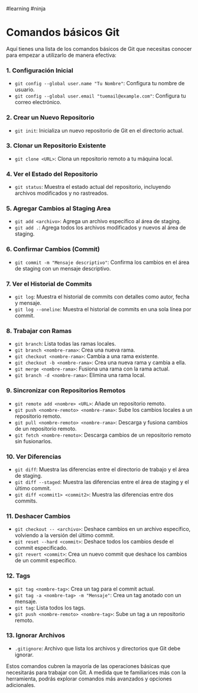 #learning 
#ninja 

# Comandos básicos Git

Aquí tienes una lista de los comandos básicos de Git que necesitas conocer para empezar a utilizarlo de manera efectiva:

### 1. **Configuración Inicial**
- `git config --global user.name "Tu Nombre"`: Configura tu nombre de usuario.
- `git config --global user.email "tuemail@example.com"`: Configura tu correo electrónico.

### 2. **Crear un Nuevo Repositorio**
- `git init`: Inicializa un nuevo repositorio de Git en el directorio actual.

### 3. **Clonar un Repositorio Existente**
- `git clone <URL>`: Clona un repositorio remoto a tu máquina local.

### 4. **Ver el Estado del Repositorio**
- `git status`: Muestra el estado actual del repositorio, incluyendo archivos modificados y no rastreados.

### 5. **Agregar Cambios al Staging Area**
- `git add <archivo>`: Agrega un archivo específico al área de staging.
- `git add .`: Agrega todos los archivos modificados y nuevos al área de staging.

### 6. **Confirmar Cambios (Commit)**
- `git commit -m "Mensaje descriptivo"`: Confirma los cambios en el área de staging con un mensaje descriptivo.

### 7. **Ver el Historial de Commits**
- `git log`: Muestra el historial de commits con detalles como autor, fecha y mensaje.
- `git log --oneline`: Muestra el historial de commits en una sola línea por commit.

### 8. **Trabajar con Ramas**
- `git branch`: Lista todas las ramas locales.
- `git branch <nombre-rama>`: Crea una nueva rama.
- `git checkout <nombre-rama>`: Cambia a una rama existente.
- `git checkout -b <nombre-rama>`: Crea una nueva rama y cambia a ella.
- `git merge <nombre-rama>`: Fusiona una rama con la rama actual.
- `git branch -d <nombre-rama>`: Elimina una rama local.

### 9. **Sincronizar con Repositorios Remotos**
- `git remote add <nombre> <URL>`: Añade un repositorio remoto.
- `git push <nombre-remoto> <nombre-rama>`: Sube los cambios locales a un repositorio remoto.
- `git pull <nombre-remoto> <nombre-rama>`: Descarga y fusiona cambios de un repositorio remoto.
- `git fetch <nombre-remoto>`: Descarga cambios de un repositorio remoto sin fusionarlos.

### 10. **Ver Diferencias**
- `git diff`: Muestra las diferencias entre el directorio de trabajo y el área de staging.
- `git diff --staged`: Muestra las diferencias entre el área de staging y el último commit.
- `git diff <commit1> <commit2>`: Muestra las diferencias entre dos commits.

### 11. **Deshacer Cambios**
- `git checkout -- <archivo>`: Deshace cambios en un archivo específico, volviendo a la versión del último commit.
- `git reset --hard <commit>`: Deshace todos los cambios desde el commit especificado.
- `git revert <commit>`: Crea un nuevo commit que deshace los cambios de un commit específico.

### 12. **Tags**
- `git tag <nombre-tag>`: Crea un tag para el commit actual.
- `git tag -a <nombre-tag> -m "Mensaje"`: Crea un tag anotado con un mensaje.
- `git tag`: Lista todos los tags.
- `git push <nombre-remoto> <nombre-tag>`: Sube un tag a un repositorio remoto.

### 13. **Ignorar Archivos**
- `.gitignore`: Archivo que lista los archivos y directorios que Git debe ignorar.

Estos comandos cubren la mayoría de las operaciones básicas que necesitarás para trabajar con Git. A medida que te familiarices más con la herramienta, podrás explorar comandos más avanzados y opciones adicionales.